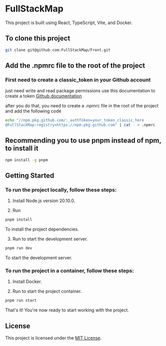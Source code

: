 # FullStackMap

This project is built using React, TypeScript, Vite, and Docker.

## To clone this project

```bash
git clone git@github.com:FullStackMap/Front.git
```
## Add the .npmrc file to the root of the project

### First need to create a classic_token in your Github account
just need write and read package permissions
use this documentation to create a token
[Github documentation](https://docs.github.com/en/authentication/keeping-your-account-and-data-secure/managing-your-personal-access-tokens)

after you do that, you need to create a .npmrc file in the root of the project and add the following code
```bash
echo "//npm.pkg.github.com/:_authToken=your_token_classic_here
@FullStackMap:registry=https://npm.pkg.github.com" | cat - > .npmrc 
```

## Recommending you to use pnpm instead of npm, to install it

```bash
npm install -g pnpm
```

## Getting Started

### To run the project locally, follow these steps:

1. Install Node.js version 20.10.0.

2. Run

```bash
pnpm install
```

To install the project dependencies.

3. Run to start the development server.

```bash
pnpm run dev
```

To start the development server.

### To run the project in a container, follow these steps:

1. Install Docker.

2. Run to start the project container.

```bash
pnpm run start
```

That's it! You're now ready to start working with the project.

## License

This project is licensed under the [MIT License](LICENSE).
